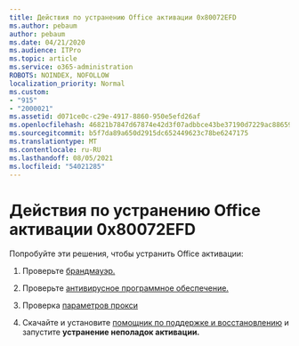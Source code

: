 ```yaml
---
title: Действия по устранению Office активации 0x80072EFD
ms.author: pebaum
author: pebaum
ms.date: 04/21/2020
ms.audience: ITPro
ms.topic: article
ms.service: o365-administration
ROBOTS: NOINDEX, NOFOLLOW
localization_priority: Normal
ms.custom:
- "915"
- "2000021"
ms.assetid: d071ce0c-c29e-4917-8860-950e5efd26af
ms.openlocfilehash: 46821b7847d67874e42d3f07adbbce43be37190d7229ac886595d03c43cbfeb6
ms.sourcegitcommit: b5f7da89a650d2915dc652449623c78be6247175
ms.translationtype: MT
ms.contentlocale: ru-RU
ms.lasthandoff: 08/05/2021
ms.locfileid: "54021285"
---
```

# <a name="steps-to-resolve-office-activation-error-0x80072efd"></a>Действия по устранению Office активации 0x80072EFD

Попробуйте эти решения, чтобы устранить Office активации:
  
1. Проверьте [брандмауэр.](https://support.office.com/article/0d23d3c0-c19c-4b2f-9845-5344fedc4380#BKMK_CheckFirewall)

2. Проверьте [антивирусное программное обеспечение.](https://support.office.com/article/0d23d3c0-c19c-4b2f-9845-5344fedc4380#BKMK_CheckAV)

3. Проверка [параметров прокси](https://support.office.com/article/0d23d3c0-c19c-4b2f-9845-5344fedc4380#BKMK_CheckProxy)

4. Скачайте и установите [помощник по поддержке и восстановлению](https://aka.ms/SARA-OfficeActivation-Alchemy) и запустите **устранение неполадок активации.**
